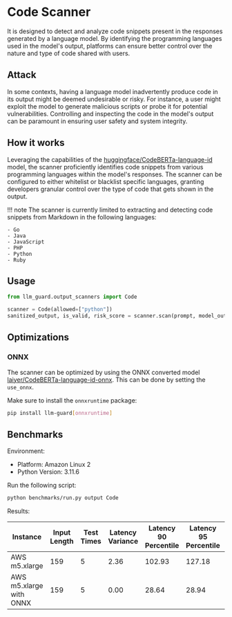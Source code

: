 # Code Scanner

It is designed to detect and analyze code snippets present in the responses generated by a language model. By
identifying the programming languages used in the model's output, platforms can ensure better control over the nature
and type of code shared with users.

## Attack

In some contexts, having a language model inadvertently produce code in its output might be deemed undesirable or risky.
For instance, a user might exploit the model to generate malicious scripts or probe it for potential vulnerabilities.
Controlling and inspecting the code in the model's output can be paramount in ensuring user safety and system integrity.

## How it works

Leveraging the capabilities of
the [huggingface/CodeBERTa-language-id](https://huggingface.co/huggingface/CodeBERTa-language-id) model, the scanner
proficiently identifies code snippets from various programming languages within the model's responses. The scanner can
be configured to either whitelist or blacklist specific languages, granting developers granular control over the type of
code that gets shown in the output.

!!! note
The scanner is currently limited to extracting and detecting code snippets from Markdown in the following languages:

    - Go
    - Java
    - JavaScript
    - PHP
    - Python
    - Ruby

## Usage

```python
from llm_guard.output_scanners import Code

scanner = Code(allowed=["python"])
sanitized_output, is_valid, risk_score = scanner.scan(prompt, model_output)
```

## Optimizations

### ONNX

The scanner can be optimized by using the ONNX converted model [laiyer/CodeBERTa-language-id-onnx](https://huggingface.co/laiyer/CodeBERTa-language-id-onnx). This can be done by setting the `use_onnx`.

Make sure to install the `onnxruntime` package:

```sh
pip install llm-guard[onnxruntime]
```

## Benchmarks

Environment:

- Platform: Amazon Linux 2
- Python Version: 3.11.6

Run the following script:

```sh
python benchmarks/run.py output Code
```

Results:

| Instance                 | Input Length | Test Times | Latency Variance | Latency 90 Percentile | Latency 95 Percentile | Latency 99 Percentile | Average Latency (ms) | QPS     |
|--------------------------|--------------|------------|------------------|-----------------------|-----------------------|-----------------------|----------------------|---------|
| AWS m5.xlarge            | 159          | 5          | 2.36             | 102.93                | 127.18                | 146.58                | 54.30                | 2928.04 |
| AWS m5.xlarge with ONNX  | 159          | 5          | 0.00             | 28.64                 | 28.94                 | 29.18                 | 27.82                | 5715.82 |
